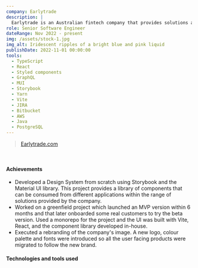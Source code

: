 ```yaml
---
company: Earlytrade
description: |
  Earlytrade is an Australian fintech company that provides solutions around early payments. It facilitates on-demand access to liquidity for the supply chain.
role: Senior Software Engineer
dateRange: Nov 2022 - present
img: /assets/stock-1.jpg
img_alt: Iridescent ripples of a bright blue and pink liquid
publishDate: 2022-11-01 00:00:00
tools:
  - TypeScript
  - React
  - Styled components
  - GraphQL
  - MUI
  - Storybook
  - Yarn
  - Vite
  - JIRA
  - Bitbucket
  - AWS
  - Java
  - PostgreSQL
---
```


> [Earlytrade.com](https://www.earlytrade.com)

<br />

#### Achievements

- Developed a Design System from scratch using Storybook and the Material UI library. This project provides a library of components that can be consumed from different applications within the range of solutions provided by the company.
- Worked on a greenfield project which launched an MVP version within 6 months and that later onboarded some real customers to try the beta version. Used a monorepo for the project and the UI was built with Vite, React, and the component library developed in-house.
- Executed a rebranding of the company's image. A new logo, colour palette and fonts were introduced so all the user facing products were migrated to follow the new brand.

#### Technologies and tools used
